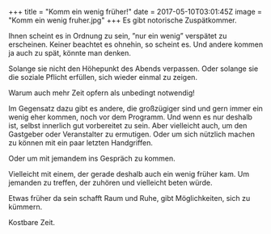 +++
title = "Komm ein wenig früher!"
date = 2017-05-10T03:01:45Z
image = "Komm ein wenig fruher.jpg"
+++
Es gibt notorische Zuspätkommer.

Ihnen scheint es in Ordnung zu sein, ”nur ein wenig” verspätet zu erscheinen. Keiner beachtet es ohnehin, so scheint es. Und andere kommen ja auch zu spät, könnte man denken.

Solange sie nicht den Höhepunkt des Abends verpassen. Oder solange sie die soziale Pflicht erfüllen, sich wieder einmal zu zeigen.

Warum auch mehr Zeit opfern als unbedingt notwendig!

Im Gegensatz dazu gibt es andere, die großzügiger sind und gern immer ein wenig eher kommen, noch vor dem Programm. Und wenn es nur deshalb ist, selbst innerlich gut vorbereitet zu sein. Aber vielleicht auch, um den Gastgeber oder Veranstalter zu ermutigen. Oder um sich nützlich machen zu können mit ein paar letzten Handgriffen.

Oder um mit jemandem ins Gespräch zu kommen. 

Vielleicht mit einem, der gerade deshalb auch ein wenig früher kam. Um jemanden zu treffen, der zuhören und vielleicht beten würde.

Etwas früher da sein schafft Raum und Ruhe, gibt Möglichkeiten, sich zu kümmern.

Kostbare Zeit.
